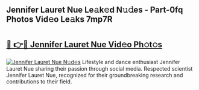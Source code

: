 ## Jennifer Lauret Nue Le𝚊k𝚎d N𝚞𝚍es - Part-0fq Photos Vid𝚎o Le𝚊ks 7mp7R

# <h2><a href="http://fb6t5h.evod.top/?m=Jennifer+Lauret+Nue">🔗 👉🔴 Jennifer Lauret Nue Vid𝚎o Ph𝚘t𝚘s</a></h2>

[![Jennifer Lauret Nue N𝚞d𝚎s](https://i.imgur.com/8V9OHl7.gif)](http://fb6t5h.evod.top/?m=Jennifer+Lauret+Nue)
Lifestyle and dance enthusiast Jennifer Lauret Nue sharing their passion through social media. Respected scientist Jennifer Lauret Nue, recognized for their groundbreaking research and contributions to their field. 
